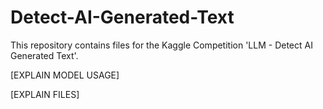 # Detect-AI-Generated-Text
This repository contains files for the Kaggle Competition 'LLM - Detect AI Generated Text'.

[EXPLAIN MODEL USAGE]

[EXPLAIN FILES]

